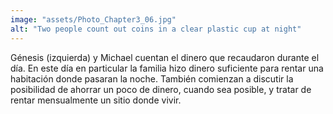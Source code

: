 ```yaml
---
image: "assets/Photo_Chapter3_06.jpg"
alt: "Two people count out coins in a clear plastic cup at night"
---
```

Génesis (izquierda) y Michael cuentan el dinero que recaudaron durante el día. En este día en particular la familia hizo dinero suficiente para rentar una habitación donde pasaran la noche. También comienzan a discutir la posibilidad de ahorrar un poco de dinero, cuando sea posible, y tratar de rentar mensualmente un sitio donde vivir.